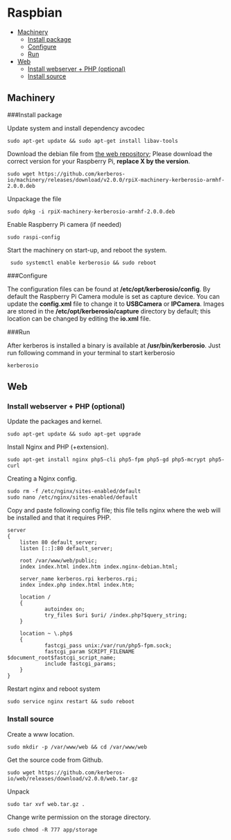# Raspbian

* [Machinery](#machinery)
    * [Install package](#machinery-install-package)
    * [Configure](#machinery-configure)
    * [Run](#machinery-run)
* [Web](#web)
    * [Install webserver + PHP (optional)](#web-installation-webserver)
    * [Install source](#web-installation-source)

<a name="machinery"></a>
## Machinery

<a name="machinery-install-package"></a>
###Install package 

Update system and install dependency avcodec

    sudo apt-get update && sudo apt-get install libav-tools

Download the debian file from [the web repository](https://github.com/cedricve/version-test/releases/v2.1.0); Please download the correct version for your Raspberry Pi, **replace X by the version**.

    sudo wget https://github.com/kerberos-io/machinery/releases/download/v2.0.0/rpiX-machinery-kerberosio-armhf-2.0.0.deb

Unpackage the file 

    sudo dpkg -i rpiX-machinery-kerberosio-armhf-2.0.0.deb
     
Enable Raspberry Pi camera (if needed)

    sudo raspi-config

Start the machinery on start-up, and reboot the system.

     sudo systemctl enable kerberosio && sudo reboot
     
<a name="machinery-configure"></a>
###Configure

The configuration files can be found at **/etc/opt/kerberosio/config**. By default the Raspberry Pi Camera module is set as capture device. You can update the **config.xml** file to change it to **USBCamera** or **IPCamera**. Images are stored in the **/etc/opt/kerberosio/capture** directory by default; this location can be changed by editing the **io.xml** file.

<a name="machinery-run"></a>
###Run

After kerberos is installed a binary is available at **/usr/bin/kerberosio**. Just run following command in your terminal to start kerberosio

    kerberosio

<a name="web"></a>
## Web

<a name="web-installation-webserver"></a>
### Install webserver + PHP (optional)
    
Update the packages and kernel.

    sudo apt-get update && sudo apt-get upgrade

Install Nginx and PHP (+extension).

    sudo apt-get install nginx php5-cli php5-fpm php5-gd php5-mcrypt php5-curl

Creating a Nginx config.

    sudo rm -f /etc/nginx/sites-enabled/default
    sudo nano /etc/nginx/sites-enabled/default 
    
Copy and paste following config file; this file tells nginx where the web will be installed and that it requires PHP.

    server
    {
        listen 80 default_server;
        listen [::]:80 default_server;

        root /var/www/web/public;
        index index.html index.htm index.nginx-debian.html;

        server_name kerberos.rpi kerberos.rpi;
        index index.php index.html index.htm;

        location /
        {
                autoindex on;
                try_files $uri $uri/ /index.php?$query_string;
        }

        location ~ \.php$
        {
                fastcgi_pass unix:/var/run/php5-fpm.sock;
                fastcgi_param SCRIPT_FILENAME $document_root$fastcgi_script_name;
                include fastcgi_params;
        }
    }
    
Restart nginx and reboot system

    sudo service nginx restart && sudo reboot

<a name="web-installation-source"></a>
### Install source

Create a www location.
    
    sudo mkdir -p /var/www/web && cd /var/www/web

Get the source code from Github.

    sudo wget https://github.com/kerberos-io/web/releases/download/v2.0.0/web.tar.gz

Unpack

    sudo tar xvf web.tar.gz .

Change write permission on the storage directory.

    sudo chmod -R 777 app/storage